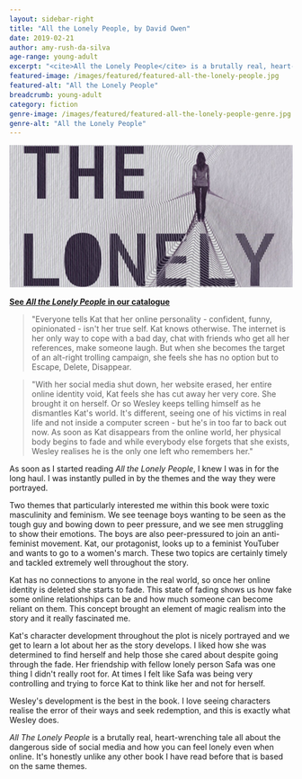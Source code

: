 ```yaml
---
layout: sidebar-right
title: "All the Lonely People, by David Owen"
date: 2019-02-21
author: amy-rush-da-silva
age-range: young-adult
excerpt: "<cite>All the Lonely People</cite> is a brutally real, heart-wrenching tale all about the dangerous side of social media."
featured-image: /images/featured/featured-all-the-lonely-people.jpg
featured-alt: "All the Lonely People"
breadcrumb: young-adult
category: fiction
genre-image: /images/featured/featured-all-the-lonely-people-genre.jpg
genre-alt: "All the Lonely People"
---
```


![All the Lonely People](/images/featured/featured-all-the-lonely-people.jpg)

**[See <cite>All the Lonely People</cite> in our catalogue](https://suffolk.spydus.co.uk/cgi-bin/spydus.exe/ENQ/OPAC/BIBENQ?BRN=2490588)**

> "Everyone tells Kat that her online personality - confident, funny, opinionated - isn't her true self. Kat knows otherwise. The internet is her only way to cope with a bad day, chat with friends who get all her references, make someone laugh. But when she becomes the target of an alt-right trolling campaign, she feels she has no option but to Escape, Delete, Disappear.

> "With her social media shut down, her website erased, her entire online identity void, Kat feels she has cut away her very core. She brought it on herself. Or so Wesley keeps telling himself as he dismantles Kat's world. It's different, seeing one of his victims in real life and not inside a computer screen - but he's in too far to back out now. As soon as Kat disappears from the online world, her physical body begins to fade and while everybody else forgets that she exists, Wesley realises he is the only one left who remembers her."

As soon as I started reading <cite>All the Lonely People</cite>, I knew I was in for the long haul. I was instantly pulled in by the themes and the way they were portrayed.

Two themes that particularly interested me within this book were toxic masculinity and feminism. We see teenage boys wanting to be seen as the tough guy and bowing down to peer pressure, and we see men struggling to show their emotions. The boys are also peer-pressured to join an anti-feminist movement. Kat, our protagonist, looks up to a feminist YouTuber and wants to go to a women's march. These two topics are certainly timely and tackled extremely well throughout the story.

Kat has no connections to anyone in the real world, so once her online identity is deleted she starts to fade. This state of fading shows us how fake some online relationships can be and how much someone can become reliant on them. This concept brought an element of magic realism into the story and it really fascinated me.

Kat's character development throughout the plot is nicely portrayed and we get to learn a lot about her as the story develops. I liked how she was determined to find herself and help those she cared about despite going through the fade. Her friendship with fellow lonely person Safa was one thing I didn't really root for. At times I felt like Safa was being very controlling and trying to force Kat to think like her and not for herself.

Wesley's development is the best in the book. I love seeing characters realise the error of their ways and seek redemption, and this is exactly what Wesley does.

<cite>All The Lonely People</cite> is a brutally real, heart-wrenching tale all about the dangerous side of social media and how you can feel lonely even when online. It's honestly unlike any other book I have read before that is based on the same themes.
